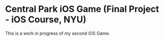 Central Park iOS Game (Final Project - iOS Course, NYU)
=====================

This is a work in progress of my second iOS Game.
